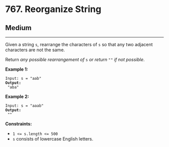 # 767. Reorganize String

## Medium

***

Given a string `s`, rearrange the characters of `s` so that any two adjacent characters are not the same.

Return _any possible rearrangement of_ `s` _or return_ `""` _if not possible_.

&#x20;

**Example 1:**

<pre><code>Input: s = "aab"
<strong>Output:
</strong> "aba"</code></pre>

**Example 2:**

<pre><code>Input: s = "aaab"
<strong>Output:
</strong> ""</code></pre>

&#x20;

**Constraints:**

* `1 <= s.length <= 500`
* `s` consists of lowercase English letters.
